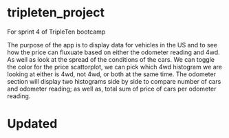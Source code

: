 # tripleten_project
For sprint 4 of TripleTen bootcamp

The purpose of the app is to display data for vehicles in the US and to see how the price can fluxuate based on either the odometer reading and 4wd. As well as look at the spread of the conditions of the cars. We can toggle the color for the price scattorplot, we can pick which 4wd histogram we are looking at either is 4wd, not 4wd, or both at the same time. The odometer section will display two histograms side by side to compare number of cars and odometer reading; as well as, total sum of price of cars per odometer reading.
# Updated

